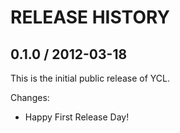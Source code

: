 # RELEASE HISTORY

## 0.1.0 / 2012-03-18

This is the initial public release of YCL.

Changes:

* Happy First Release Day!

